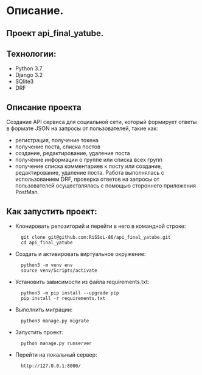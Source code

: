 # Описание.

## Проект api_final_yatube.

## Технологии:
* Python 3.7
* Django 3.2
* SQlite3
* DRF

## Описание проекта

Создание API сервиса для социальной сети, который формирует ответы в формате JSON на запросы от пользователей, такие как:
- регистрация, получение токена
- получение поста, списка постов
- создание, редактирование, удаление поста
- получение информации о группе или списка всех групп
- получение списка комментариев к посту или создание, редактирование, удаление поста.
Работа выполнялась с использованием DRF, проверка ответов на запросы от пользователей осуществлялась с помощью стороннего приложения PostMan.  

## Как запустить проект:

* Клонировать репозиторий и перейти в него в командной строке:

        git clone git@github.com:RiSSoL-86/api_final_yatube.git
        cd api_final_yatube

* Cоздать и активировать виртуальное окружение:

        python3 -m venv env
        source venv/Scripts/activate

* Установить зависимости из файла requirements.txt:

        python3 -m pip install --upgrade pip
        pip install -r requirements.txt

* Выполнить миграции:

        python3 manage.py migrate


* Запустить проект:

        python manage.py runserver

* Перейти на локальный сервер:

        http://127.0.0.1:8000/
